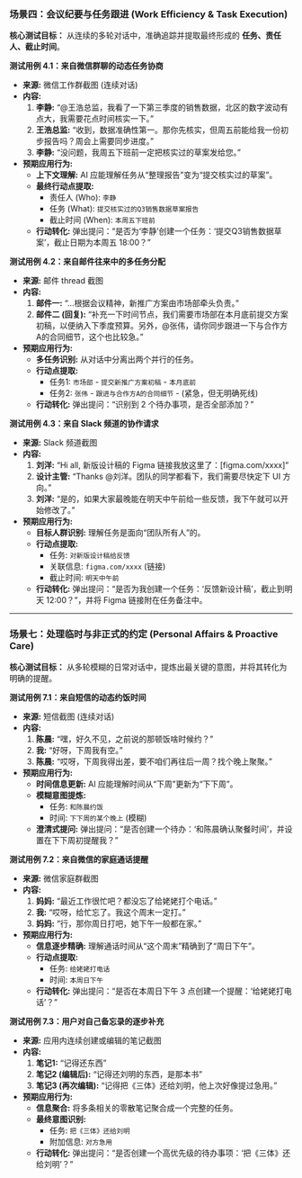 ### 场景四：会议纪要与任务跟进 (Work Efficiency & Task Execution)

**核心测试目标：** 从连续的多轮对话中，准确追踪并提取最终形成的 **任务、责任人、截止时间**。

**测试用例 4.1：来自微信群聊的动态任务协商**

*   **来源:** 微信工作群截图 (连续对话)
*   **内容:**
    1.  **李静:** “@王浩总监，我看了一下第三季度的销售数据，北区的数字波动有点大，我需要花点时间核实一下。”
    2.  **王浩总监:** “收到，数据准确性第一。那你先核实，但周五前能给我一份初步报告吗？周会上需要同步进度。”
    3.  **李静:** “没问题，我周五下班前一定把核实过的草案发给您。”
*   **预期应用行为:**
    *   **上下文理解:** AI 应能理解任务从“整理报告”变为“提交核实过的草案”。
    *   **最终行动点提取:**
        *   责任人 (Who): `李静`
        *   任务 (What): `提交核实过的Q3销售数据草案报告`
        *   截止时间 (When): `本周五下班前`
    *   **行动转化:** 弹出提问：“是否为‘李静’创建一个任务：‘提交Q3销售数据草案’，截止日期为本周五 18:00？”

**测试用例 4.2：来自邮件往来中的多任务分配**

*   **来源:** 邮件 thread 截图
*   **内容:**
    1.  **邮件一:** “...根据会议精神，新推广方案由市场部牵头负责。”
    2.  **邮件二 (回复):** “补充一下时间节点，我们需要市场部在本月底前提交方案初稿，以便纳入下季度预算。另外，@张伟，请你同步跟进一下与合作方A的合同细节，这个也比较急。”
*   **预期应用行为:**
    *   **多任务识别:** 从对话中分离出两个并行的任务。
    *   **行动点提取:**
        *   任务1: `市场部` - `提交新推广方案初稿` - `本月底前`
        *   任务2: `张伟` - `跟进与合作方A的合同细节` - (紧急，但无明确死线)
    *   **行动转化:** 弹出提问：“识别到 2 个待办事项，是否全部添加？”

**测试用例 4.3：来自 Slack 频道的协作请求**

*   **来源:** Slack 频道截图
*   **内容:**
    1.  **刘洋:** “Hi all, 新版设计稿的 Figma 链接我放这里了：[figma.com/xxxx]”
    2.  **设计主管:** “Thanks @刘洋。团队的同学都看下，我们需要尽快定下 UI 方向。”
    3.  **刘洋:** “是的，如果大家最晚能在明天中午前给一些反馈，我下午就可以开始修改了。”
*   **预期应用行为:**
    *   **目标人群识别:** 理解任务是面向“团队所有人”的。
    *   **行动点提取:**
        *   任务: `对新版设计稿给反馈`
        *   关联信息: `figma.com/xxxx` (链接)
        *   截止时间: `明天中午前`
    *   **行动转化:** 弹出提问：“是否为我创建一个任务：‘反馈新设计稿’，截止到明天 12:00？”，并将 Figma 链接附在任务备注中。

---

### 场景七：处理临时与非正式的约定 (Personal Affairs & Proactive Care)

**核心测试目标：** 从多轮模糊的日常对话中，提炼出最关键的意图，并将其转化为明确的提醒。

**测试用例 7.1：来自短信的动态约饭时间**

*   **来源:** 短信截图 (连续对话)
*   **内容:**
    1.  **陈晨:** “嘿，好久不见，之前说的那顿饭啥时候约？”
    2.  **我:** “好呀，下周我有空。”
    3.  **陈晨:** “哎呀，下周我得出差，要不咱们再往后一周？找个晚上聚聚。”
*   **预期应用行为:**
    *   **时间信息更新:** AI 应能理解时间从“下周”更新为“下下周”。
    *   **模糊意图提炼:**
        *   任务: `和陈晨约饭`
        *   时间: `下下周的某个晚上` (模糊)
    *   **澄清式提问:** 弹出提问：“是否创建一个待办：‘和陈晨确认聚餐时间’，并设置在下下周初提醒我？”

**测试用例 7.2：来自微信的家庭通话提醒**

*   **来源:** 微信家庭群截图
*   **内容:**
    1.  **妈妈:** “最近工作很忙吧？都没忘了给姥姥打个电话。”
    2.  **我:** “哎呀，给忙忘了。我这个周末一定打。”
    3.  **妈妈:** “行，那你周日打吧，她下午一般都在家。”
*   **预期应用行为:**
    *   **信息逐步精确:** 理解通话时间从“这个周末”精确到了“周日下午”。
    *   **行动点提取:**
        *   任务: `给姥姥打电话`
        *   时间: `本周日下午`
    *   **行动转化:** 弹出提问：“是否在本周日下午 3 点创建一个提醒：‘给姥姥打电话’？”

**测试用例 7.3：用户对自己备忘录的逐步补充**

*   **来源:** 应用内连续创建或编辑的笔记截图
*   **内容:**
    1.  **笔记1:** “记得还东西”
    2.  **笔记2 (编辑后):** “记得还刘明的东西，是那本书”
    3.  **笔记3 (再次编辑):** “记得把《三体》还给刘明，他上次好像提过急用。”
*   **预期应用行为:**
    *   **信息聚合:** 将多条相关的零散笔记聚合成一个完整的任务。
    *   **最终意图识别:**
        *   任务: `把《三体》还给刘明`
        *   附加信息: `对方急用`
    *   **行动转化:** 弹出提问：“是否创建一个高优先级的待办事项：‘把《三体》还给刘明’？”
